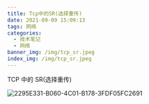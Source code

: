 ```yaml
---
title: Tcp中的SR(选择重传)
date: 2021-09-09 15:09:13
tags: 网络
categories: 
  - 技术笔记
  - 网络
banner_img: /img/tcp_sr.jpeg
index_img: /img/tcp_sr.jpeg
---
```


TCP 中的 SR(选择重传)

![2295E331-B060-4C01-B178-3FDF05FC2691](https://tva1.sinaimg.cn/large/e6c9d24ely1h1ptkk5w23j20o30mlabq.jpg)